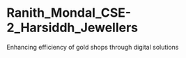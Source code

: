 # Ranith_Mondal_CSE-2_Harsiddh_Jewellers
Enhancing efficiency of gold shops through digital solutions
